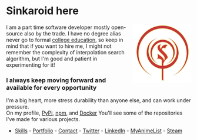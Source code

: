 # Sinkaroid here

<a href="https://sinkaroid.org/"><img align="right" src="assets/other/41eb506c06b7ce74cba7cef056d0b1dd.png" width="160"></a>
I am a part time software developer mostly open-source also by the trade. I have no degree alias never go to formal [college education](https://sinkaroid.org/about), so keep in mind that if you want to hire me, I might not remember the complexity of interpolation search algorithm, but I'm good and patient in experimenting for it! 

### I always keep moving forward and available for every opportunity
I'm a big heart, more stress durability than anyone else, and can work under pressure.  
On my profile, [PyPi](https://pypi.org/user/sinkaroid/), [npm](https://www.npmjs.com/~sinkaroid), and [Docker](https://github.com/sinkaroid?tab=packages) You'll see some of the repositories I've made for various projects.
* [Skills](https://sinkaroid.org/skills) - [Portfolio](https://sinkaroid.org/portfolio) - [Contact](https://sinkaroid.org/contact) - [Twitter](https://twitter.com/sinkaroid) - [LinkedIn](https://linkedin.com/in/sinkaroid) - [MyAnimeList](https://myanimelist.net/profile/sinkaroid) - [Steam](https://steamcommunity.com/id/sinkaroid)